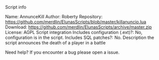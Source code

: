 Script info

Name: AnnunceKill
Author: Roberty
Repository: https://github.com/merdlin/ElunasScripts/blob/master/killanuncio.lua
Download: https://github.com/merdlin/ElunasScripts/archive/master.zip
License: AGPL
Script integration
Includes configuration (.ext)?: No, configuration is in the script.
Includes SQL patches?: No.
Description
the script announces the death of a player in a battle

Need help?
If you encounter a bug please open a issue.
